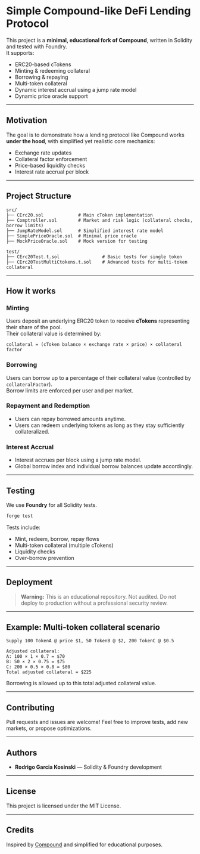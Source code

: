 
# Simple Compound-like DeFi Lending Protocol

This project is a **minimal, educational fork of Compound**, written in Solidity and tested with Foundry.  
It supports:

- ERC20-based cTokens
- Minting & redeeming collateral
- Borrowing & repaying
- Multi-token collateral
- Dynamic interest accrual using a jump rate model
- Dynamic price oracle support

---

## Motivation

The goal is to demonstrate how a lending protocol like Compound works **under the hood**, with simplified yet realistic core mechanics:

- Exchange rate updates
- Collateral factor enforcement
- Price-based liquidity checks
- Interest rate accrual per block

---

## Project Structure

```
src/
├── CErc20.sol             # Main cToken implementation
├── Comptroller.sol        # Market and risk logic (collateral checks, borrow limits)
├── JumpRateModel.sol      # Simplified interest rate model
├── SimplePriceOracle.sol  # Minimal price oracle
├── MockPriceOracle.sol    # Mock version for testing

test/
├── CErc20Test.t.sol                # Basic tests for single token
├── CErc20TestMultiCtokens.t.sol    # Advanced tests for multi-token collateral
```
---

## How it works

### Minting

Users deposit an underlying ERC20 token to receive **cTokens** representing their share of the pool.  
Their collateral value is determined by:

```
collateral = (cToken balance × exchange rate × price) × collateral factor
```

### Borrowing

Users can borrow up to a percentage of their collateral value (controlled by `collateralFactor`).  
Borrow limits are enforced per user and per market.

### Repayment and Redemption

- Users can repay borrowed amounts anytime.
- Users can redeem underlying tokens as long as they stay sufficiently collateralized.

### Interest Accrual

- Interest accrues per block using a jump rate model.
- Global borrow index and individual borrow balances update accordingly.

---

## Testing

We use **Foundry** for all Solidity tests.

```bash
forge test
```

Tests include:

- Mint, redeem, borrow, repay flows
- Multi-token collateral (multiple cTokens)
- Liquidity checks
- Over-borrow prevention

---

## Deployment

> **Warning:** This is an educational repository. Not audited. Do not deploy to production without a professional security review.

---

## Example: Multi-token collateral scenario

```
Supply 100 TokenA @ price $1, 50 TokenB @ $2, 200 TokenC @ $0.5

Adjusted collateral:
A: 100 × 1 × 0.7 = $70
B: 50 × 2 × 0.75 = $75
C: 200 × 0.5 × 0.8 = $80
Total adjusted collateral = $225
```

Borrowing is allowed up to this total adjusted collateral value.

---

## Contributing

Pull requests and issues are welcome! Feel free to improve tests, add new markets, or propose optimizations.

---

## Authors

- **Rodrigo Garcia Kosinski** — Solidity & Foundry development

---

## License

This project is licensed under the MIT License.

---

## Credits

Inspired by [Compound](https://compound.finance/) and simplified for educational purposes.
